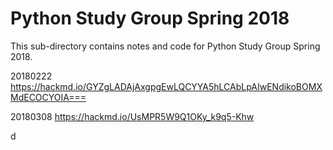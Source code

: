 # Python Study Group Spring 2018

This sub-directory contains notes and code for Python Study Group Spring 2018. 

20180222
https://hackmd.io/GYZgLADAjAxgpgEwLQCYYA5hLCAbLpAIwENdikoBOMXMdECOCYOIA===

20180308
https://hackmd.io/UsMPR5W9Q1OKy_k9q5-Khw

d